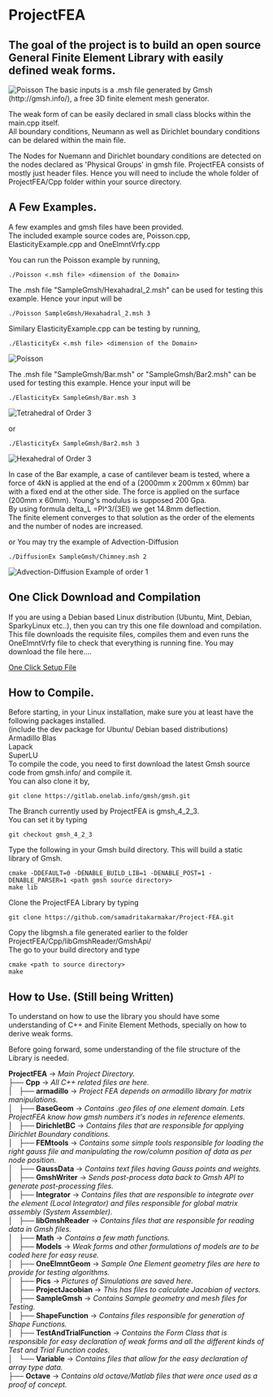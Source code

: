 # ProjectFEA
## The goal of the project is to build an open source General Finite Element Library with easily defined weak forms.  
  
  <img src="Cpp/Pics/Hexahedral_2_disp.png" alt="Poisson">
The basic inputs is a .msh file generated by Gmsh (http://gmsh.info/), a free 3D finite element mesh generator.  

The weak form of can be easily declared in small class blocks within the main.cpp itself.  
All boundary conditions, Neumann as well as Dirichlet boundary conditions can be delared within the main file.  

The Nodes for Nuemann and Dirichlet boundary conditions are detected on the nodes declared as 'Physical Groups' in gmsh file.
ProjectFEA consists of mostly just header files. Hence you will need to include the whole folder of ProjectFEA/Cpp folder within your source directory.  

## A Few Examples.
A few examples and gmsh files have been provided.  
The included example source codes are, Poisson.cpp, ElasticityExample.cpp and OneElmntVrfy.cpp  

You can run the Poisson example by running,  

    ./Poisson <.msh file> <dimension of the Domain>
    
The .msh file "SampleGmsh/Hexahadral_2.msh" can be used for testing this example. Hence your input will be  
    
    ./Poisson SampleGmsh/Hexahadral_2.msh 3
    
Similary ElasticityExample.cpp can be testing by running,  

    ./ElasticityEx <.msh file> <dimension of the Domain>
  
    
<img src="Cpp/Pics/Hexahedral_2.png" alt="Poisson">
    
The .msh file "SampleGmsh/Bar.msh" or "SampleGmsh/Bar2.msh" can be used for testing this example. Hence your input will be  

    ./ElasticityEx SampleGmsh/Bar.msh 3
    
  
    
<img src="Cpp/Pics/ElasticExTetOrdr3.png" alt="Tetrahedral of Order 3">
    
or   

    ./ElasticityEx SampleGmsh/Bar2.msh 3

  
    
<img src="Cpp/Pics/StressWithDisplacement.png" alt="Hexahedral of Order 3">
  
In case of the Bar example, a case of cantilever beam is tested, where a force of 4kN is applied at the end of a (2000mm x 200mm x 60mm) bar with a fixed end at the other side. The force is applied on the surface (200mm x 60mm). Young's modulus is supposed 200 Gpa.  
By using formula delta_L =Pl^3/(3EI) we get 14.8mm deflection.  
The finite element converges to that solution as the order of the elements and the number of nodes are increased.  

or You may try the example of Advection-Diffusion

    ./DiffusionEx SampleGmsh/Chimney.msh 2
    
<img src="Cpp/Pics/DnstyFldCmbnd.png" alt="Advection-Diffusion Example of order 1">    


## One Click Download and Compilation

If you are using a Debian based Linux distribution (Ubuntu, Mint, Debian, SparkyLinux etc..), then you can try this one file download and compilation. This file downloads the requisite files, compiles them and even runs the OneElmntVrfy file to check that everything is running fine. You may download the file here....  

 <a href="https://www.dropbox.com/s/asijl72b6l8q9s8/Setup.sh?dl=0">One Click Setup File</a> 

## How to Compile.
Before starting, in your Linux installation, make sure you at least have the following packages installed.  
(include the dev package for Ubuntu/ Debian based distributions)  
Armadillo
Blas  
Lapack  
SuperLU  
To compile the code, you need to  first download the latest Gmsh source code from gmsh.info/ and compile it.  
You can also clone it by,  

    git clone https://gitlab.onelab.info/gmsh/gmsh.git
    
The Branch currently used by ProjectFEA is gmsh_4_2_3.  
You can set it by typing  

    git checkout gmsh_4_2_3
    
Type the following in your Gmsh build directory. This will build a static library of Gmsh.  

    cmake -DDEFAULT=0 -DENABLE_BUILD_LIB=1 -DENABLE_POST=1 -DENABLE_PARSER=1 <path gmsh source directory>
    make lib
    
Clone the ProjectFEA Library by typing  

    git clone https://github.com/samadritakarmakar/Project-FEA.git
    
Copy the libgmsh.a file generated earlier to the folder ProjectFEA/Cpp/libGmshReader/GmshApi/  
The go to your build directory and type

    cmake <path to source directory>
    make
    


## How to Use. (Still being Written)
To understand on how to use the library you should have some understanding of C++ and Finite Element Methods, specially on how to derive weak forms.  

Before going forward, some understanding of the file structure of the Library is needed.  

**ProjectFEA**  -> *_Main Project Directory._*  
├── **Cpp** -> *_All C++ related files are here._*  
│   ├── **armadillo**   -> *_Project FEA depends on armadillo library for matrix manipulations._*  
│   ├── **BaseGeom**    -> *_Contains .geo files of one element domain. Lets ProjectFEA know how gmsh numbers it's nodes in reference elements._*  
│   ├── **DirichletBC** -> *_Contains files that are responsible for applying Dirichlet Boundary conditions._*  
│   ├── **FEMtools**    -> *_Contains some simple tools responsible for loading the right gauss file and manipulating the row/column position of data as per node position._*  
│   ├── **GaussData**   -> *_Contains text files having Gauss points and weights._*    
│   ├── **GmshWriter**  -> *_Sends post-process data back to Gmsh API to generate post-processing files._*  
│   ├── **Integrator**  -> *_Contains files that are responsible to integrate over the element (Local Integrator) and files responsible for global matrix assembly (System Assembler)._*  
│   ├── **libGmshReader**   -> *_Contains files that are responsible for reading data in Gmsh files._*  
│   ├── **Math**    -> *_Contains a few math functions._*  
│   ├── **Models**  -> *_Weak forms and other formulations of models are to be coded here for easy reuse._*  
│   ├── **OneElmntGeom**  -> *_Sample One Element geometry files are here to provide for testing algorithms._*  
│   ├── **Pics**  -> *_Pictures of Simulations are saved here._*  
│   ├── **ProjectJacobian** -> *_This has files to calculate Jacobian of vectors._*  
│   ├── **SampleGmsh**  -> *_Contains Sample geometry and mesh files for Testing._*  
│   ├── **ShapeFunction**   -> *_Contains files responsible for generation of Shape Functions._*  
│   ├── **TestAndTrialFunction**    -> *_Contains the Form Class that is responsible for easy declaration of weak forms and all the different kinds of Test and Trial Function codes._*  
│   └── **Variable**    -> *_Contains files that allow for the easy declaration of array type data._*  
├── **Octave**  -> *_Contains old octave/Matlab files that were once used as a proof of concept._*  

